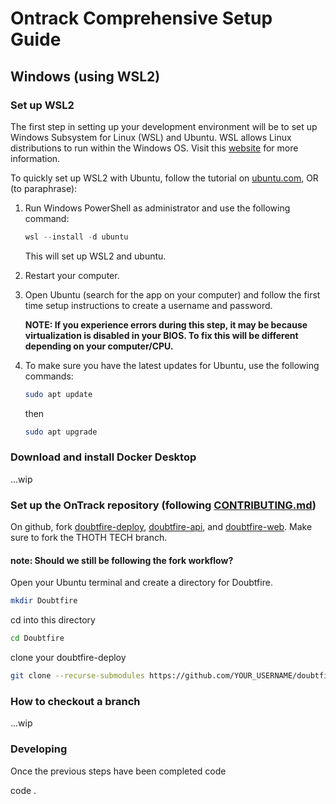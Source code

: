 # Ontrack Comprehensive Setup Guide

## Windows (using WSL2)
### Set up WSL2 
The first step in setting up your development environment will be to set up Windows Subsystem for Linux (WSL) and Ubuntu. WSL allows Linux distributions to run within the Windows OS. Visit this [website](https://docs.microsoft.com/en-us/windows/wsl/install) for more information.

To quickly set up WSL2 with Ubuntu, follow the tutorial on [ubuntu.com](https://ubuntu.com/tutorials/install-ubuntu-on-wsl2-on-windows-10#1-overview), OR (to paraphrase):

1. Run Windows PowerShell as administrator and use the following command:
   ```powershell
   wsl --install -d ubuntu
   ```
   This will set up WSL2 and ubuntu.

2. Restart your computer.

3. Open Ubuntu (search for the app on your computer) and follow the first time setup instructions to create a username and password.

   **NOTE: If you experience errors during this step, it may be because virtualization is disabled in your BIOS. To fix this will be different depending on your computer/CPU.**

4. To make sure you have the latest updates for Ubuntu, use the following commands:
   ```sh
   sudo apt update
   ```
   then
   ```sh
   sudo apt upgrade
   ```

### Download and install Docker Desktop
...wip

### Set up the OnTrack repository (following [CONTRIBUTING.md]())

On github, fork [doubtfire-deploy](), [doubtfire-api](), and [doubtfire-web](https://github.com/thoth-tech/doubtfire-web).
Make sure to fork the THOTH TECH branch.

#### note: Should we still be following the fork workflow?

Open your Ubuntu terminal and create a directory for Doubtfire.
   ```sh
   mkdir Doubtfire
   ```

cd into this directory
   ```sh
   cd Doubtfire
   ```

clone your doubtfire-deploy
   ```sh
   git clone --recurse-submodules https://github.com/YOUR_USERNAME/doubtfire-deploy
   ```

### How to checkout a branch

...wip

### Developing
Once the previous steps have been completed
code

code .
